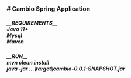 <h3># Cambio Spring Application

<h5>__REQUIREMENTS__<br>
Java 11+<br>
Mysql<br>
Maven<br>


<h5>__RUN__<br>
mvn clean install<br>
java -jar ...\target\cambio-0.0.1-SNAPSHOT.jar<br>

